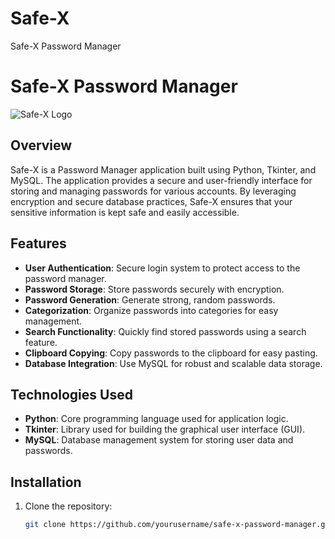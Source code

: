 # Safe-X
Safe-X Password Manager
# Safe-X Password Manager

![Safe-X Logo](link-to-your-logo.png) 

## Overview
Safe-X is a Password Manager application built using Python, Tkinter, and MySQL. The application provides a secure and user-friendly interface for storing and managing passwords for various accounts. By leveraging encryption and secure database practices, Safe-X ensures that your sensitive information is kept safe and easily accessible.

## Features
- **User Authentication**: Secure login system to protect access to the password manager.
- **Password Storage**: Store passwords securely with encryption.
- **Password Generation**: Generate strong, random passwords.
- **Categorization**: Organize passwords into categories for easy management.
- **Search Functionality**: Quickly find stored passwords using a search feature.
- **Clipboard Copying**: Copy passwords to the clipboard for easy pasting.
- **Database Integration**: Use MySQL for robust and scalable data storage.

## Technologies Used
- **Python**: Core programming language used for application logic.
- **Tkinter**: Library used for building the graphical user interface (GUI).
- **MySQL**: Database management system for storing user data and passwords.

## Installation
1. Clone the repository:
   ```bash
   git clone https://github.com/yourusername/safe-x-password-manager.git
